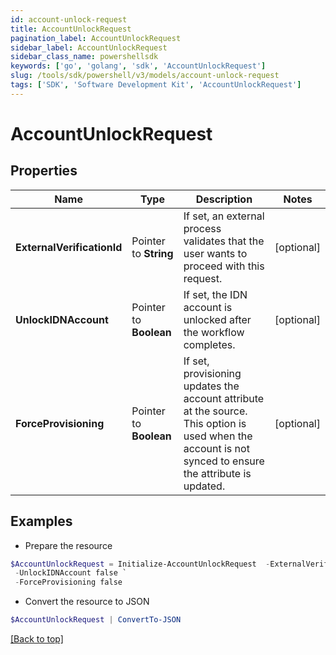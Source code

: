 ```yaml
---
id: account-unlock-request
title: AccountUnlockRequest
pagination_label: AccountUnlockRequest
sidebar_label: AccountUnlockRequest
sidebar_class_name: powershellsdk
keywords: ['go', 'golang', 'sdk', 'AccountUnlockRequest'] 
slug: /tools/sdk/powershell/v3/models/account-unlock-request
tags: ['SDK', 'Software Development Kit', 'AccountUnlockRequest']
---
```



# AccountUnlockRequest

## Properties

Name | Type | Description | Notes
------------ | ------------- | ------------- | -------------
**ExternalVerificationId** |  Pointer to **String** | If set, an external process validates that the user wants to proceed with this request. | [optional] 
**UnlockIDNAccount** |  Pointer to **Boolean** | If set, the IDN account is unlocked after the workflow completes. | [optional] 
**ForceProvisioning** |  Pointer to **Boolean** | If set, provisioning updates the account attribute at the source.   This option is used when the account is not synced to ensure the attribute is updated. | [optional] 

## Examples

- Prepare the resource
```powershell
$AccountUnlockRequest = Initialize-AccountUnlockRequest  -ExternalVerificationId 3f9180835d2e5168015d32f890ca1581 `
 -UnlockIDNAccount false `
 -ForceProvisioning false
```

- Convert the resource to JSON
```powershell
$AccountUnlockRequest | ConvertTo-JSON
```


[[Back to top]](#) 

